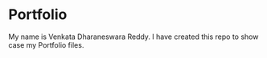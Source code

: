 # Portfolio

My name is Venkata Dharaneswara Reddy. I have created this repo to show case my Portfolio files.
